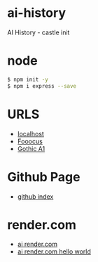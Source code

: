 # ai-history

AI History - castle init

# node

```bash
$ npm init -y
$ npm i express --save
```

# URLS

- [localhost](http://localhost:8000)
- [Fooocus](https://github.com/lllyasviel/Fooocus)
- [Gothic A1](https://fonts.google.com/specimen/Gothic+A1?query=gothic)

# Github Page

- [github index](https://surfx.github.io/ai-history/)

# render.com

- [ai render.com](https://ai-history-nodejs.onrender.com)
- [ai render.com hello world](https://ai-history-nodejs.onrender.com/hello_world)